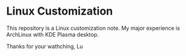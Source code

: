 # Linux Customization

This repository is a Linux customization note. My major experience  is ArchLinux with KDE Plasma desktop.

Thanks for your wathching,
Lu
